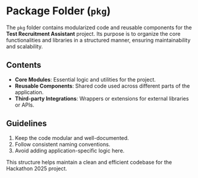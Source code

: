 # Package Folder (`pkg`)

The `pkg` folder contains modularized code and reusable components for the **Test Recruitment Assistant** project. Its purpose is to organize the core functionalities and libraries in a structured manner, ensuring maintainability and scalability.

## Contents

- **Core Modules**: Essential logic and utilities for the project.
- **Reusable Components**: Shared code used across different parts of the application.
- **Third-party Integrations**: Wrappers or extensions for external libraries or APIs.

## Guidelines

1. Keep the code modular and well-documented.
2. Follow consistent naming conventions.
3. Avoid adding application-specific logic here.

This structure helps maintain a clean and efficient codebase for the Hackathon 2025 project.  